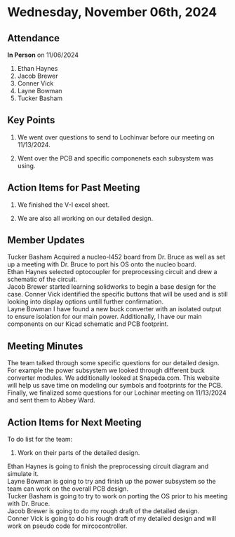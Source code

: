 # Wednesday, November 06th, 2024

## Attendance
**In Person** on 11/06/2024
1. Ethan Haynes
2. Jacob Brewer
3. Conner Vick
4. Layne Bowman
5. Tucker Basham


## Key Points
1. We went over questions to send to Lochinvar before our meeting on 11/13/2024.

2. Went over the PCB and specific componenets each subsystem was using.
   
## Action Items for Past Meeting
1. We finished the V-I excel sheet.
  
2. We are also all working on our detailed design.

## Member Updates
Tucker Basham Acquired a nucleo-l452 board from Dr. Bruce as well as set up a meeting with Dr. Bruce to port his OS onto the nucleo board.  
Ethan Haynes selected optocoupler for preprocessing circuit and drew a schematic of the circuit.  
Jacob Brewer started learning solidworks to begin a base design for the case.
Conner Vick identified the specific buttons that will be used and is still looking into display options untill further confirmation.   
Layne Bowman I have found a new buck converter with an isolated output to ensure isolation for our main power. Additionally, I have our main components on our Kicad schematic and PCB footprint.  

## Meeting Minutes
The team talked through some specific questions for our detailed design. For example the power subsystem we looked through different buck converter modules. We additionally looked at Snapeda.com. This website will help us save time on modeling our symbols and footprints for the PCB. Finally, we finalized some questions for our Lochinar meeting on 11/13/2024 and sent them to Abbey Ward.  

## Action Items for Next Meeting
To do list for the team:  
1. Work on their parts of the detailed design.

Ethan Haynes is going to finish the preprocessing circuit diagram and simulate it.  
Layne Bowman is going to try and finish up the power subsystem so the team can work on the overall PCB design.  
Tucker Basham is going to try to work on porting the OS prior to his meeting with Dr. Bruce.  
Jacob Brewer is going to do my rough draft of the detailed design.  
Conner Vick is going to do his rough draft of my detailed design and will work on pseudo code for mircocontroller.  

